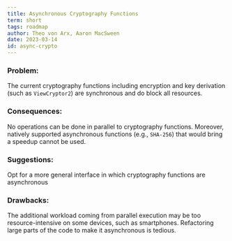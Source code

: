 ```yaml
---
title: Asynchronous Cryptography Functions
term: short
tags: roadmap
author: Theo von Arx, Aaron MacSween
date: 2023-03-14
id: async-crypto
---
```



### Problem:

The current cryptography functions including encryption and key
derivation (such as `ViewCryptor2`) are synchronous and do block all
resources.

### Consequences:

No operations can be done in parallel to cryptography functions.
Moreover, natively supported asynchronous functions (e.g., `SHA-256`)
that would bring a speedup cannot be used.

### Suggestions:

Opt for a more general interface in which cryptography functions are
asynchronous

### Drawbacks:

The additional workload coming from parallel execution may be too
resource-intensive on some devices, such as smartphones. Refactoring
large parts of the code to make it asynchronous is tedious.
